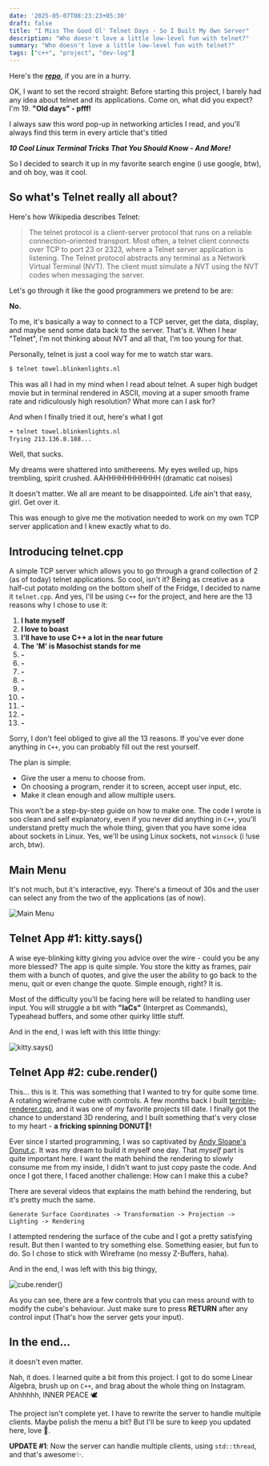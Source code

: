 ```yaml
---
date: '2025-05-07T08:23:23+05:30'
draft: false
title: "I Miss The Good Ol' Telnet Days - So I Built My Own Server"
description: "Who doesn't love a little low-level fun with telnet?"
summary: "Who doesn't love a little low-level fun with telnet?"
tags: ["c++", "project", "dev-log"]
---
```


Here's the [_**repo**_](https://github.com/Muhammed-Rajab/telnet.cpp), if you are in a hurry.

OK, I want to set the record straight: Before starting this project, I barely had any idea about telnet and its applications. Come on, what did you expect? I'm 19. **"Old days" - pfff!**

I always saw this word pop-up in networking articles I read, and you'll always find this term in every article that's titled

_**10 Cool Linux Terminal Tricks That You Should Know - And More!**_

So I decided to search it up in my favorite search engine (i use google, btw), and oh boy, was it cool.

## So what's Telnet really all about?

Here's how Wikipedia describes Telnet:

> The telnet protocol is a client-server protocol that runs on a reliable connection-oriented transport. Most often, a telnet client connects over TCP to port 23 or 2323, where a Telnet server application is listening. The Telnet protocol abstracts any terminal as a Network Virtual Terminal (NVT). The client must simulate a NVT using the NVT codes when messaging the server.

Let's go through it like the good programmers we pretend to be are:

**No.**

To me, it's basically a way to connect to a TCP server, get the data, display, and maybe send some data back to the server. That's it. When I hear "Telnet", I'm not thinking about NVT and all that, I'm too young for that.

Personally, telnet is just a cool way for me to watch star wars.

```bash
$ telnet towel.blinkenlights.nl
```

This was all I had in my mind when I read about telnet. A super high budget movie but in terminal rendered in ASCII, moving at a super smooth frame rate and ridiculously high resolution? What more can I ask for?

And when I finally tried it out, here's what I got

```bash
➜ telnet towel.blinkenlights.nl
Trying 213.136.8.188...
```

Well, that sucks.

My dreams were shattered into smithereens. My eyes welled up, hips trembling, spirit crushed. AAHHHHHHHHHHH (dramatic cat noises)

It doesn't matter. We all are meant to be disappointed. Life ain't that easy, girl. Get over it.

This was enough to give me the motivation needed to work on my own TCP server application and I knew exactly what to do.

## Introducing telnet.cpp

A simple TCP server which allows you to go through a grand collection of 2 (as of today) telnet applications. So cool, isn't it? Being as creative as a half-cut potato molding on the bottom shelf of the Fridge, I decided to name it `telnet.cpp`. And yes, I'll be using `C++` for the project, and here are the 13 reasons why I chose to use it:

1. **I hate myself**
2. **I love to boast**
3. **I'll have to use C++ a lot in the near future**
4. **The 'M' is Masochist stands for me**
5. **-**
6. **-**
7. **-**
8. **-**
9. **-**
10. **-**
11. **-**
12. **-**
13. **-**

Sorry, I don't feel obliged to give all the 13 reasons. If you've ever done anything in `C++`, you can probably fill out the rest yourself.

The plan is simple:

- Give the user a menu to choose from.
- On choosing a program, render it to screen, accept user input, etc.
- Make it clean enough and allow multiple users.

This won't be a step-by-step guide on how to make one. The code I wrote is soo clean and self explanatory, even if you never did anything in `C++`, you'll understand pretty much the whole thing, given that you have some idea about sockets in Linux. Yes, we'll be using Linux sockets, not `winsock` (i !use arch, btw).

## Main Menu

It's not much, but it's interactive, eyy. There's a timeout of 30s and the user can select any from the two of the applications (as of now).

![Main Menu](/blog/images/main-menu.gif)

## Telnet App #1: kitty.says()

A wise eye-blinking kitty giving you advice over the wire - could you be any more blessed? The app is quite simple. You store the kitty as frames, pair them with a bunch of quotes, and give the user the ability to go back to the menu, quit or even change the quote. Simple enough, right? It is.

Most of the difficulty you'll be facing here will be related to handling user input. You will struggle a bit with **"IaCs"** (Interpret as Commands), Typeahead buffers, and some other quirky little stuff.

And in the end, I was left with this little thingy:

![kitty.says()](/blog/images/kitty-says.gif)

## Telnet App #2: cube.render()

This... this is it. This was something that I wanted to try for quite some time. A rotating wireframe cube with controls. A few months back I built [terrible-renderer.cpp](https://github.com/Muhammed-Rajab/terrible-renderer.cpp), and it was one of my favorite projects till date. I finally got the chance to understand 3D rendering, and I built something that's very close to my heart - **a fricking spinning DONUT🍩!**

Ever since I started programming, I was so captivated by [Andy Sloane's Donut.c](https://www.a1k0n.net/2011/07/20/donut-math.html). It was my dream to build it myself one day. That _myself_ part is quite important here. I want the math behind the rendering to slowly consume me from my inside, I didn't want to just copy paste the code. And once I got there, I faced another challenge: How can I make this a cube?

There are several videos that explains the math behind the rendering, but it's pretty much the same.
```
Generate Surface Coordinates -> Transformation -> Projection -> Lighting -> Rendering
```

I attempted rendering the surface of the cube and I got a pretty satisfying result. But then I wanted to try something else. Something easier, but fun to do. So I chose to stick with Wireframe (no messy Z-Buffers, haha).

And in the end, I was left with this big thingy,


![cube.render()](/blog/images/cube-render.gif)

As you can see, there are a few controls that you can mess around with to modify the cube's behaviour. Just make sure to press **RETURN** after any control input (That's how the server gets your input).

## In the end...

it doesn't even matter.

Nah, it does. I learned quite a bit from this project. I got to do some Linear Algebra, brush up on `C++`, and brag about the whole thing on Instagram. Ahhhhhh, INNER PEACE 🕊️

The project isn't complete yet. I have to rewrite the server to handle multiple clients. Maybe polish the menu a bit? But I'll be sure to keep you updated here, love 💖.

**UPDATE #1**: Now the server can handle multiple clients, using `std::thread`, and that's awesome✨.
